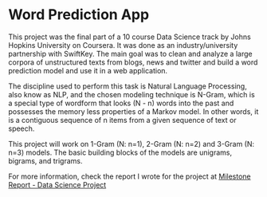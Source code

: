 # Word Prediction App
This project was the final part of a 10 course Data Science track by Johns Hopkins University on Coursera. It was done as an industry/university partnership with SwiftKey. The main goal was to clean and analyze a large corpora of unstructured texts from blogs, news and twitter and build a word prediction model and use it in a web application.

The discipline used to perform this task is Natural Language Processing, also know as NLP, and the chosen modeling technique is N-Gram, which is a special type of wordform that looks (N - n) words into the past and possesses the memory less properties of a Markov model. In other words, it is a contiguous sequence of n items from a given sequence of text or speech.

This project will work on 1-Gram (N: n=1), 2-Gram (N: n=2) and 3-Gram (N: n=3) models. The basic building blocks of the models are unigrams, bigrams, and trigrams. 

For more information, check the report I wrote for the project at [Milestone Report - Data Science Project](https://rpubs.com/marcelo_tibau/252490) 
